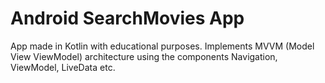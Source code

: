 # Android SearchMovies App

App made in Kotlin with educational purposes. Implements MVVM (Model View ViewModel) architecture using the components Navigation, ViewModel, LiveData etc.

